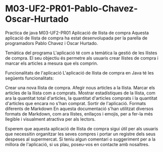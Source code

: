 # M03-UF2-PR01-Pablo-Chavez-Oscar-Hurtado
Practica de java M03-UF2-PR01
Aplicació de llista de compra
Aquesta aplicació de llista de compra ha estat desenvolupada per la parella de programadors Pablo Chavez i Oscar Hurtado.

Temàtica del programa
L'aplicació té com a temàtica la gestió de les llistes de compra. El seu objectiu és permetre als usuaris crear llistes de compra i marcar els articles a mesura que els comprin.

Funcionalitats de l'aplicació
L'aplicació de llista de compra en Java té les següents funcionalitats:

Crear una nova llista de compra.
Afegir nous articles a la llista.
Marcar els articles de la llista com a comprats.
Mostrar estadístiques de la llista, com ara la quantitat total d'articles, la quantitat d'articles comprats i la quantitat d'articles que encara no s'han comprat.
Sortir de l'aplicació.
Formats diferents de Markdown
En aquesta documentació s'han utilitzat diversos formats de Markdown, com ara llistes, enllaços i emojis, per a fer-la més llegible i visualment atractiva per als lectors.

Esperem que aquesta aplicació de llista de compra sigui útil per als usuaris que necessitin organitzar les seves compres i portar un registre dels seus despeses al supermercat. Si teniu algun comentari o suggeriment per a la millora de l'aplicació, si us plau, poseu-vos en contacte amb nosaltres.
